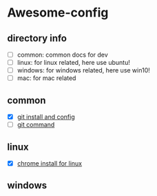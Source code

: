 # Awesome-config

## directory info

- [ ] common: common docs for dev
- [ ] linux: for linux related, here use ubuntu!
- [ ] windows: for windows related, here use win10!
- [ ] mac: for mac related

## common

- [x] [git install and config](/common/git-base-install-config.md)
- [ ] [git command](/common/git-command.md)

## linux

- [x] [chrome install for linux](/linux/docs/chrome-install.md)

## windows
